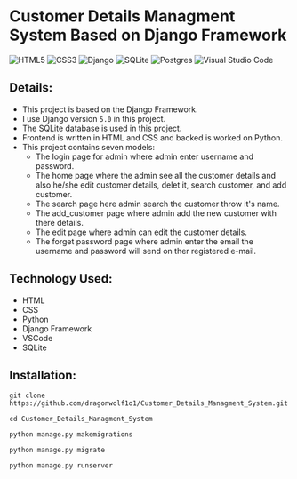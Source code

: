 # Customer Details Managment System Based on Django Framework

![HTML5](https://img.shields.io/badge/html5-%23E34F26.svg?style=for-the-badge&logo=html5&logoColor=white)
![CSS3](https://img.shields.io/badge/css3-%231572B6.svg?style=for-the-badge&logo=css3&logoColor=white)
![Django](https://img.shields.io/badge/django-%23092E20.svg?style=for-the-badge&logo=django&logoColor=white)
![SQLite](https://img.shields.io/badge/sqlite-%2307405e.svg?style=for-the-badge&logo=sqlite&logoColor=white)
![Postgres](https://img.shields.io/badge/postgres-%23316192.svg?style=for-the-badge&logo=postgresql&logoColor=white)
![Visual Studio Code](https://img.shields.io/badge/Visual%20Studio%20Code-0078d7.svg?style=for-the-badge&logo=visual-studio-code&logoColor=white)


## Details:
* This project is based on the Django Framework.
* I use Django version ```5.0``` in this project.
* The SQLite database is used in this project.
* Frontend is written in HTML and CSS and backed is worked on Python.
* This project contains seven models:
    * The login page for admin where admin enter username and password.
    * The home page where the admin see all the customer details and also he/she edit customer details, delet it, search customer, and add customer.
    * The search page here admin search the customer throw it's name.
    * The add_customer page where admin add the new customer with there details.
    * The edit page where admin can edit the customer details.
    * The forget password page where admin enter the email the username and password will send on ther registered e-mail.


## Technology Used:
* HTML
* CSS
* Python
* Django Framework
* VSCode
* SQLite

## Installation:

```
git clone https://github.com/dragonwolf1o1/Customer_Details_Managment_System.git

cd Customer_Details_Managment_System

python manage.py makemigrations

python manage.py migrate

python manage.py runserver
```
